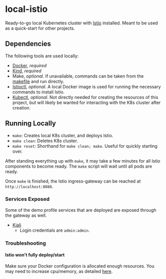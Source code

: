 # local-istio

Ready-to-go local Kubernetes cluster with [Istio](https://istio.io/) installed.
Meant to be used as a quick-start for other projects.

## Dependencies

The following tools are used locally:

- [Docker](https://docs.docker.com/install/), *required*
- [Kind](https://kind.sigs.k8s.io/), *required*
- Make, *optional*.
If unavailable, commands can be taken from the [makefile](./makefile) and run directly.
- [Istioctl](https://istio.io/docs/setup/install/istioctl/), *optional*.
A local Docker image is used for running the necessary commands to install Istio.
- [Kubectl](https://kubernetes.io/docs/tasks/tools/install-kubectl/), *optional*.
Not directly needed for creating the resources of this project,
but will likely be wanted for interacting with the K8s cluster after creation.

## Running Locally

- `make`: Creates local K8s cluster, and deploys Istio.
- `make clean`: Deletes K8s cluster.
- `make reset`: Shorthand for `make clean; make`.
Useful for quickly starting over.

After standing everything up with `make`, it may take a few minutes for all Istio components to become ready.
The `make` script will wait until all pods are ready.

Once `make` is finished, the Istio ingress-gateway can be reached at `http://localhost:8080`.

### Services Exposed

Some of the demo profile services that are deployed are exposed through the gateway as well.

- [Kiali](http://localhost:8080/kiali)
    - Login credentials are `admin:admin`.

### Troubleshooting

#### Istio won't fully deploy/start

Make sure your Docker configuration is allocated enough resources.
You may need to increase cpu/memory, as detailed [here](https://istio.io/docs/setup/platform-setup/docker/).
